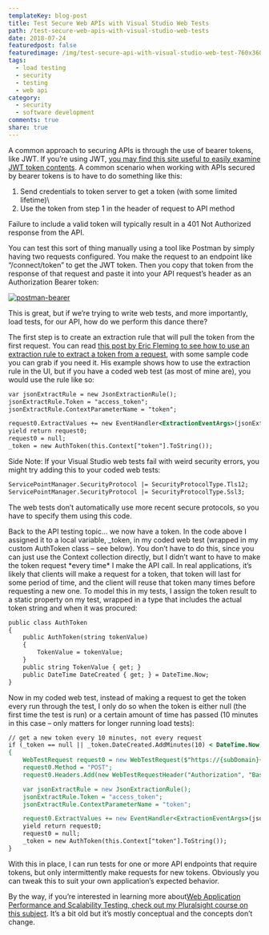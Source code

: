 ```yaml
---
templateKey: blog-post
title: Test Secure Web APIs with Visual Studio Web Tests
path: /test-secure-web-apis-with-visual-studio-web-tests
date: 2018-07-24
featuredpost: false
featuredimage: /img/test-secure-api-with-visual-studio-web-test-760x360.png
tags:
  - load testing
  - security
  - testing
  - web api
category:
  - security
  - software development
comments: true
share: true
---
```

A common approach to securing APIs is through the use of bearer tokens, like JWT. If you’re using JWT, [you may find this site useful to easily examine JWT token contents](https://jwt.io/). A common scenario when working with APIs secured by bearer tokens is to have to do something like this:

1. Send credentials to token server to get a token (with some limited lifetime)\
2. Use the token from step 1 in the header of request to API method

Failure to include a valid token will typically result in a 401 Not Authorized response from the API.

You can test this sort of thing manually using a tool like Postman by simply having two requests configured. You make the request to an endpoint like “/connect/token” to get the JWT token. Then you copy that token from the response of that request and paste it into your API request’s header as an Authorization Bearer token:

[![postman-bearer](https://ardalis.com/wp-content/uploads/2018/07/postman-bearer.png)](http://ardalis.com/wp-content/uploads/2018/07/postman-bearer.png)

This is great, but if we’re trying to write web tests, and more importantly, load tests, for our API, how do we perform this dance there?

The first step is to create an extraction rule that will pull the token from the first request. You can read [this post by Eric Fleming to see how to use an extraction rule to extract a token from a request](https://ericflemingblog.wordpress.com/2015/08/31/using-extraction-rules-in-your-web-tests/), with some sample code you can grab if you need it. His example shows how to use the extraction rule in the UI, but if you have a coded web test (as most of mine are), you would use the rule like so:

```asp
var jsonExtractRule = new JsonExtractionRule();
jsonExtractRule.Token = "access_token";
jsonExtractRule.ContextParameterName = "token";

request0.ExtractValues += new EventHandler<ExtractionEventArgs>(jsonExtractRule.Extract);
yield return request0;
request0 = null;
_token = new AuthToken(this.Context["token"].ToString());
```

Side Note: If your Visual Studio web tests fail with weird security errors, you might try adding this to your coded web tests:

```asp
ServicePointManager.SecurityProtocol |= SecurityProtocolType.Tls12;
ServicePointManager.SecurityProtocol |= SecurityProtocolType.Ssl3;
```

The web tests don’t automatically use more recent secure protocols, so you have to specify them using this code.

Back to the API testing topic… we now have a token. In the code above I assigned it to a local variable, _token, in my coded web test (wrapped in my custom AuthToken class – see below). You don’t have to do this, since you can just use the Context collection directly, but I didn’t want to have to make the token request \*every time\* I make the API call. In real applications, it’s likely that clients will make a request for a token, that token will last for some period of time, and the client will reuse that token many times before requesting a new one. To model this in my tests, I assign the token result to a static property on my test, wrapped in a type that includes the actual token string and when it was procured:

```asp
public class AuthToken
{
    public AuthToken(string tokenValue)
    {
        TokenValue = tokenValue;
    }
    public string TokenValue { get; }
    public DateTime DateCreated { get; } = DateTime.Now;
}
```

Now in my coded web test, instead of making a request to get the token every run through the test, I only do so when the token is either null (the first time the test is run) or a certain amount of time has passed (10 minutes in this case – only matters for longer running load tests):

```asp
// get a new token every 10 minutes, not every request
if (_token == null || _token.DateCreated.AddMinutes(10) < DateTime.Now)
{
    WebTestRequest request0 = new WebTestRequest($"https://{subDomain}{mainDomain}/connect/token");
    request0.Method = "POST";
    request0.Headers.Add(new WebTestRequestHeader("Authorization", "Basic CREDS_GO_HERE"));

    var jsonExtractRule = new JsonExtractionRule();
    jsonExtractRule.Token = "access_token";
    jsonExtractRule.ContextParameterName = "token";

    request0.ExtractValues += new EventHandler<ExtractionEventArgs>(jsonExtractRule.Extract);
    yield return request0;
    request0 = null;
    _token = new AuthToken(this.Context["token"].ToString());
}
```

With this in place, I can run tests for one or more API endpoints that require tokens, but only intermittently make requests for new tokens. Obviously you can tweak this to suit your own application’s expected behavior.

By the way, if you’re interested in learning more about[Web Application Performance and Scalability Testing, check out my Pluralsight course on this subject](https://www.pluralsight.com/courses/web-perf). It’s a bit old but it’s mostly conceptual and the concepts don’t change.